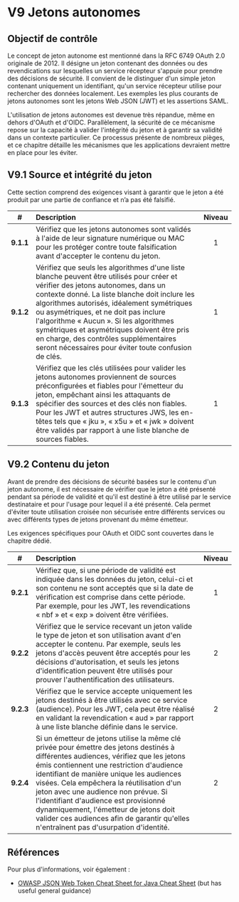 # V9 Jetons autonomes

## Objectif de contrôle

Le concept de jeton autonome est mentionné dans la RFC 6749 OAuth 2.0 originale de 2012. Il désigne un jeton contenant des données ou des revendications sur lesquelles un service récepteur s'appuie pour prendre des décisions de sécurité. Il convient de le distinguer d'un simple jeton contenant uniquement un identifiant, qu'un service récepteur utilise pour rechercher des données localement. Les exemples les plus courants de jetons autonomes sont les jetons Web JSON (JWT) et les assertions SAML.

L'utilisation de jetons autonomes est devenue très répandue, même en dehors d'OAuth et d'OIDC. Parallèlement, la sécurité de ce mécanisme repose sur la capacité à valider l'intégrité du jeton et à garantir sa validité dans un contexte particulier. Ce processus présente de nombreux pièges, et ce chapitre détaille les mécanismes que les applications devraient mettre en place pour les éviter.

## V9.1 Source et intégrité du jeton

Cette section comprend des exigences visant à garantir que le jeton a été produit par une partie de confiance et n’a pas été falsifié.

| # | Description | Niveau |
| :---: | :--- | :---: |
| **9.1.1** | Vérifiez que les jetons autonomes sont validés à l'aide de leur signature numérique ou MAC pour les protéger contre toute falsification avant d'accepter le contenu du jeton. | 1 |
| **9.1.2** | Vérifiez que seuls les algorithmes d'une liste blanche peuvent être utilisés pour créer et vérifier des jetons autonomes, dans un contexte donné. La liste blanche doit inclure les algorithmes autorisés, idéalement symétriques ou asymétriques, et ne doit pas inclure l'algorithme « Aucun ». Si les algorithmes symétriques et asymétriques doivent être pris en charge, des contrôles supplémentaires seront nécessaires pour éviter toute confusion de clés. | 1 |
| **9.1.3** | Vérifiez que les clés utilisées pour valider les jetons autonomes proviennent de sources préconfigurées et fiables pour l'émetteur du jeton, empêchant ainsi les attaquants de spécifier des sources et des clés non fiables. Pour les JWT et autres structures JWS, les en-têtes tels que « jku », « x5u » et « jwk » doivent être validés par rapport à une liste blanche de sources fiables. | 1 |

## V9.2 Contenu du jeton

Avant de prendre des décisions de sécurité basées sur le contenu d'un jeton autonome, il est nécessaire de vérifier que le jeton a été présenté pendant sa période de validité et qu'il est destiné à être utilisé par le service destinataire et pour l'usage pour lequel il a été présenté. Cela permet d'éviter toute utilisation croisée non sécurisée entre différents services ou avec différents types de jetons provenant du même émetteur.

Les exigences spécifiques pour OAuth et OIDC sont couvertes dans le chapitre dédié.

| # | Description | Niveau |
| :---: | :--- | :---: |
| **9.2.1** | Vérifiez que, si une période de validité est indiquée dans les données du jeton, celui-ci et son contenu ne sont acceptés que si la date de vérification est comprise dans cette période. Par exemple, pour les JWT, les revendications « nbf » et « exp » doivent être vérifiées. | 1 |
| **9.2.2** | Vérifiez que le service recevant un jeton valide le type de jeton et son utilisation avant d'en accepter le contenu. Par exemple, seuls les jetons d'accès peuvent être acceptés pour les décisions d'autorisation, et seuls les jetons d'identification peuvent être utilisés pour prouver l'authentification des utilisateurs. | 2 |
| **9.2.3** | Vérifiez que le service accepte uniquement les jetons destinés à être utilisés avec ce service (audience). Pour les JWT, cela peut être réalisé en validant la revendication « aud » par rapport à une liste blanche définie dans le service. | 2 |
| **9.2.4** | Si un émetteur de jetons utilise la même clé privée pour émettre des jetons destinés à différentes audiences, vérifiez que les jetons émis contiennent une restriction d'audience identifiant de manière unique les audiences visées. Cela empêchera la réutilisation d'un jeton avec une audience non prévue. Si l'identifiant d'audience est provisionné dynamiquement, l'émetteur de jetons doit valider ces audiences afin de garantir qu'elles n'entraînent pas d'usurpation d'identité. | 2 |

## Références

Pour plus d'informations, voir également :

* [OWASP JSON Web Token Cheat Sheet for Java Cheat Sheet](https://cheatsheetseries.owasp.org/cheatsheets/JSON_Web_Token_for_Java_Cheat_Sheet.html) (but has useful general guidance)
